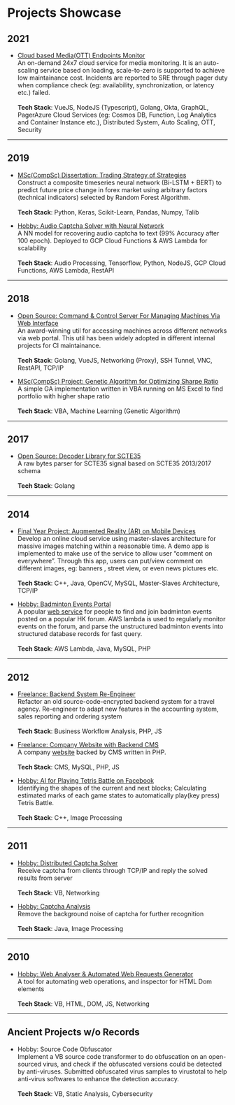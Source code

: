 # Projects Showcase

## 2021

* [Cloud based Media(OTT) Endpoints Monitor](2021_media_monitor)  
An on-demand 24x7 cloud service for media monitoring. It is an auto-scaling service based on loading, scale-to-zero is supported to achieve low maintainance cost. Incidents are reported to SRE through pager duty when compliance check (eg: availability, synchronization, or latency etc.) failed.     
\
**Tech Stack**: VueJS, NodeJS (Typescript), Golang, Okta, GraphQL, PagerAzure Cloud Services (eg: Cosmos DB, Function, Log Analytics and Container Instance etc.), Distributed System, Auto Scaling, OTT, Security

---

## 2019

* [MSc(CompSc) Dissertation: Trading Strategy of Strategies](2019_dissertation)  
Construct a composite timeseries neural network (Bi-LSTM + BERT) to predict future price change in forex market using arbitrary factors (technical indicators) selected by Random Forest Algorithm.  
\
**Tech Stack**: Python, Keras, Scikit-Learn, Pandas, Numpy, Talib

* [Hobby: Audio Captcha Solver with Neural Network](https://github.com/chanyk-joseph/digits_sounds_recognizer)  
A NN model for recovering audio captcha to text (99% Accuracy after 100 epoch). Deployed to GCP Cloud Functions & AWS Lambda for scalability  
\
**Tech Stack**: Audio Processing, Tensorflow, Python, NodeJS, GCP Cloud Functions, AWS Lambda, RestAPI

---

## 2018

* [Open Source: Command & Control Server For Managing Machines Via Web Interface](https://github.com/harmonicinc-com/joebot)  
An award-winning util for accessing machines across different networks via web portal. This util has been widely adopted in different internal projects for CI maintainance.  
\
**Tech Stack**: Golang, VueJS, Networking (Proxy), SSH Tunnel, VNC, RestAPI, TCP/IP

* [MSc(CompSc) Project: Genetic Algorithm for Optimizing Sharpe Ratio](https://github.com/chanyk-joseph/Genetic_Algo_On_Excel)  
A simple GA implementation written in VBA running on MS Excel to find portfolio with higher shape ratio  
\
**Tech Stack**: VBA, Machine Learning (Genetic Algorithm)

---

## 2017

* [Open Source: Decoder Library for SCTE35](https://github.com/chanyk-joseph/scte35_decoder)  
A raw bytes parser for SCTE35 signal based on SCTE35 2013/2017 schema  
\
**Tech Stack**: Golang

---

## 2014

* [Final Year Project: Augmented Reality (AR) on Mobile Devices](2014_cs_fyp)  
Develop an online cloud service using master-slaves architecture for massive images matching within a reasonable time. A demo app is implemented to make use of the service to allow user “comment on everywhere”. Through this app, users can put/view comment on different images, eg: banners , street view, or even news pictures etc.  
\
**Tech Stack**: C++, Java, OpenCV, MySQL, Master-Slaves Architecture, TCP/IP

* [Hobby: Badminton Events Portal](2014_haudosi)  
A popular [web service](https://www.haudosi.com) for people to find and join badminton events posted on a popular HK forum. AWS lambda is used to regularly monitor events on the forum, and parse the unstructured badminton events into structured database records for fast query.  
\
**Tech Stack**: AWS Lambda, Java, MySQL, PHP

---

## 2012

* [Freelance: Backend System Re-Engineer](2012_travel_agency_cms)  
Refactor an old source-code-encrypted backend system for a travel agency. Re-engineer to adapt new features in the accounting system, sales reporting and ordering system  
\
**Tech Stack**: Business Workflow Analysis, PHP, JS

* [Freelance: Company Website with Backend CMS](2012_fita_freelance)  
A company [website](http://www.fita.com.hk) backed by CMS written in PHP.  
\
**Tech Stack**: CMS, MySQL, PHP, JS

* [Hobby: AI for Playing Tetris Battle on Facebook](2012_ai_tetris_battle)  
Identifying the shapes of the current and next blocks; Calculating estimated marks of each game states to automatically play(key press) Tetris Battle.  
\
**Tech Stack**: C++, Image Processing

---

## 2011

* [Hobby: Distributed Captcha Solver](2011_distributed_captcha_solver)  
Receive captcha from clients through TCP/IP and reply the solved results from server  
\
**Tech Stack**: VB, Networking

* [Hobby: Captcha Analysis](2011_captcha_analysis)  
Remove the background noise of captcha for further recognition  
\
**Tech Stack**: Java, Image Processing

---

## 2010

* [Hobby: Web Analyser & Automated Web Requests Generator](2010_web_analyser)  
A tool for automating web operations, and inspector for HTML Dom elements  
\
**Tech Stack**: VB, HTML, DOM, JS, Networking

---

## Ancient Projects w/o Records

* Hobby: Source Code Obfuscator  
Implement a VB source code transformer to do obfuscation on an open-sourced virus, and check if the obfuscated versions could be detected by anti-viruses. Submitted obfuscated virus samples to virustotal to help anti-virus softwares to enhance the detection accuracy.  
\
**Tech Stack**: VB, Static Analysis, Cybersecurity

